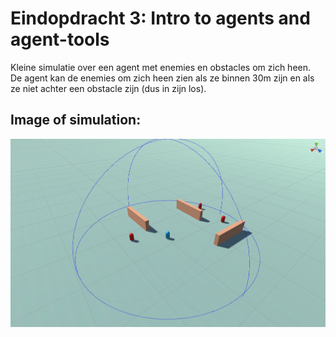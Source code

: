 # Eindopdracht 3: Intro to agents and agent-tools

Kleine simulatie over een agent met enemies en obstacles om zich heen.
<br />
De agent kan de enemies om zich heen zien als ze binnen 30m zijn en als ze niet achter een obstacle zijn (dus in zijn los).

## **Image of simulation**: 
![](https://github.com/ayoub-z/Eindopdracht_3/blob/main/Agent_simulation.png)
